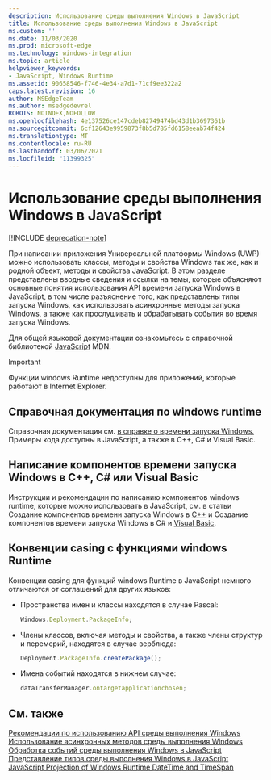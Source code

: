 ```yaml
---
description: Использование среды выполнения Windows в JavaScript
title: Использование среды выполнения Windows в JavaScript
ms.custom: ''
ms.date: 11/03/2020
ms.prod: microsoft-edge
ms.technology: windows-integration
ms.topic: article
helpviewer_keywords:
- JavaScript, Windows Runtime
ms.assetid: 90658546-f746-4e34-a7d1-71cf9ee322a2
caps.latest.revision: 16
author: MSEdgeTeam
ms.author: msedgedevrel
ROBOTS: NOINDEX,NOFOLLOW
ms.openlocfilehash: 4e137526ce147cdeb82749474bd43d1b3697361b
ms.sourcegitcommit: 6cf12643e9959873f8b5d785fd6158eeab74f424
ms.translationtype: MT
ms.contentlocale: ru-RU
ms.lasthandoff: 03/06/2021
ms.locfileid: "11399325"
---
```

# <a name="using-the-windows-runtime-in-javascript"></a>Использование среды выполнения Windows в JavaScript  

[!INCLUDE [deprecation-note](../includes/legacy-edge-note.md)]  

При написании приложения Универсальной платформы Windows \(UWP\) можно использовать классы, методы и свойства Windows так же, как и родной объект, методы и свойства JavaScript.  В этом разделе представлены вводные сведения и ссылки на темы, которые объясняют основные понятия использования API времени запуска Windows в JavaScript, в том числе разъяснение того, как представлены типы запуска Windows, как использовать асинхронные методы запуска Windows, а также как прослушивать и обрабатывать события во время запуска Windows.  

Для общей языковой документации ознакомьтесь с справочной библиотекой [JavaScript][MDNJavascriptReference] MDN.  

> [!IMPORTANT]
> Функции windows Runtime недоступны для приложений, которые работают в Internet Explorer.  

## <a name="windows-runtime-reference-documentation"></a>Справочная документация по windows runtime  

Справочная документация см. [в справке о времени запуска Windows.][UwpApiIndex]  Примеры кода доступны в JavaScript, а также в C++, C# и Visual Basic.  

## <a name="writing-windows-runtime-components-in-c-c-or-visual-basic"></a>Написание компонентов времени запуска Windows в C++, C# или Visual Basic  

Инструкции и рекомендации по написанию компонентов windows runtime, которые можно использовать в JavaScript, см. в статьи Создание компонентов времени запуска Windows в [C++][WindowsUwpWinrtCpp] и Создание компонентов времени запуска Windows в C# и [Visual Basic][WindowsUwpWinrtCsharpVb].  

## <a name="casing-conventions-with-windows-runtime-features"></a>Конвенции casing с функциями windows Runtime  

Конвенции casing для функций windows Runtime в JavaScript немного отличаются от соглашений для других языков:  

*   Пространства имен и классы находятся в случае Pascal:  
    
    ```javascript
    Windows.Deployment.PackageInfo;
    ```  
    
*   Члены классов, включая методы и свойства, а также члены структур и перемерий, находятся в случае верблюда:  
    
    ```javascript
    Deployment.PackageInfo.createPackage();
    ```  
    
*   Имена событий находятся в нижнем случае:  
    
    ```javascript
    dataTransferManager.ontargetapplicationchosen;
    ```  
    
## <a name="see-also"></a>См. также  

[Рекомендации по использованию API среды выполнения Windows][WindowsRuntimeConsiderationsApi]  
[Использование асинхронных методов среды выполнения Windows][WindowsRuntimeAsynchronousMethods]   
[Обработка событий среды выполнения Windows в JavaScript][WindowsRuntimeEventsJavascript]   
[Представление типов среды выполнения Windows в JavaScript][WindowsRuntimeJavascriptTypes]   
[JavaScript Projection of Windows Runtime DateTime and TimeSpan][WindowsRuntimeDatetimeTimespan]  

<!-- links -->  

[WindowsRuntimeConsiderationsApi]: ./considerations-when-using-the-windows-runtime-api.md "Соображения при использовании API для windows runtime | Документы Майкрософт"  
[WindowsRuntimeEventsJavascript]: ./handling-windows-runtime-events-in-javascript.md "Обработка событий запуска Windows в JavaScript | Документы Майкрософт"  
[WindowsRuntimeJavascriptTypes]: ./javascript-representation-of-windows-runtime-types.md "Представление JavaScript типов запуска Windows | Документы Майкрософт"  
[WindowsRuntimeAsynchronousMethods]: ./using-windows-runtime-asynchronous-methods.md "Использование асинхронных методов запуска Windows | Документы Майкрософт"  
[WindowsRuntimeDatetimeTimespan]: ./windows-runtime-datetime-and-timespan-representations.md "Представления даты и времени работы Windows | Документы Майкрософт"  

[UwpApiIndex]: /uwp/api/index "Пространства имен Windows UWP | Документы Майкрософт"  
[WindowsUwpWinrtCpp]: /windows/uwp/winrt-components/creating-windows-runtime-components-in-cpp "Компоненты windows runtime с C++/CX | Документы Майкрософт"  
[WindowsUwpWinrtCsharpVb]: /windows/uwp/winrt-components/creating-windows-runtime-components-in-csharp-and-visual-basic "Компоненты windows runtime с C# и Visual Basic | Документы Майкрософт"  

[MDNJavascriptReference]: https://developer.mozilla.org/docs/Web/JavaScript/Reference "Справочные | MDN"  
